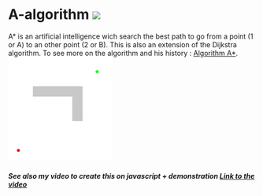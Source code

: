 # A-algorithm         <img src="https://img.shields.io/ansible/quality/288039443">
A* is an artificial intelligence wich search the best path to go from a point (1 or A) to an other point (2 or B).
This is also an extension of the Dijkstra algorithm.
To see more on the algorithm and his history : 
<a href="https://fr.wikipedia.org/wiki/Algorithme_A*">Algorithm A*</a>.
<img src="demonstration.gif">
##### See also my video to create this on javascript + demonstration <a href="https://www.youtube.com/watch?v=RPm9Bi26pLA">Link to the video</a>
